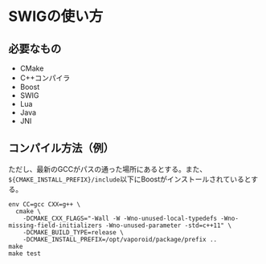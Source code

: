 # SWIGの使い方

## 必要なもの

* CMake
* C++コンパイラ
* Boost
* SWIG
* Lua
* Java
* JNI

## コンパイル方法（例）

ただし、最新のGCCがパスの通った場所にあるとする。また、`${CMAKE_INSTALL_PREFIX}/include`以下にBoostがインストールされているとする。

    env CC=gcc CXX=g++ \
      cmake \
        -DCMAKE_CXX_FLAGS="-Wall -W -Wno-unused-local-typedefs -Wno-missing-field-initializers -Wno-unused-parameter -std=c++11" \
        -DCMAKE_BUILD_TYPE=release \
        -DCMAKE_INSTALL_PREFIX=/opt/vaporoid/package/prefix ..
    make
    make test


